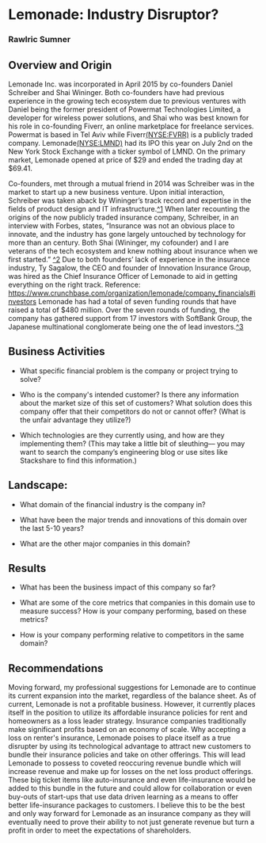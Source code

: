 # Lemonade: Industry Disruptor?
### Rawlric Sumner

## Overview and Origin

Lemonade Inc. was incorporated in April 2015 by co-founders Daniel Schreiber and Shai Wininger. Both co-founders have had previous experience in the growing tech ecosystem due to previous ventures with Daniel being the former president of Powermat Technologies Limited, a developer for wireless power solutions, and Shai who was best known for his role in co-founding Fiverr, an online marketplace for freelance services. Powermat is based in Tel Aviv while Fiverr[(NYSE:FVRR)](https://www.nyse.com/quote/XNYS:FVRR) is a publicly traded company. Lemonade[(NYSE:LMND)]( https://www.nyse.com/quote/XNYS:LMND) had its IPO this year on July 2nd on the New York Stock Exchange with a ticker symbol of LMND. On the primary market, Lemonade opened at price of $29 and ended the trading day at $69.41. 

Co-founders, met through a mutual friend in 2014 was Schreiber was in the market to start up a new business venture. Upon initial interaction, Schreiber was taken aback by Wininger’s track record and expertise in the fields of product design and IT infrastructure.[^1](https://productmint.com/the-lemonade-insurance-business-model-how-does-lemonade-insurance-make-money/#:~:text=Shai%20Wininger%20and%20Daniel%20Schreiber,on%20in%20Tel%20Aviv%2C%20Israel.&text=Instead%20of%20selling%20insurance%20policies,become%20a%20licensed%20carrier%20itsel) When later recounting the origins of the now publicly traded insurance company, Schreiber, in an interview with Forbes, states, “Insurance was not an obvious place to innovate, and the industry has gone largely untouched by technology for more than an century. Both Shai (Wininger, my cofounder) and I are veterans of the tech ecosystem and knew nothing about insurance when we first started.” [^2](https://www.forbes.com/sites/afdhelaziz/2020/03/09/the-power-of-purpose-how-lemonade-is-disrupting-insurance-with-goodness-and-a-new-foundation/#554b53417288) Due to both founders’ lack of experience in the insurance industry, Ty Sagalow, the CEO and founder of Innovation Insurance Group, was hired as the Chief Insurance Officer of Lemonade to aid in getting everything on the right track. 
Reference: https://www.crunchbase.com/organization/lemonade/company_financials#investors
Lemonade has had a total of seven funding rounds that have raised a total of $480 million. Over the seven rounds of funding, the company has gathered support from 17 investors with SoftBank Group, the Japanese multinational conglomerate being one the of lead investors.[^3](https://www.crunchbase.com/organization/lemonade/company_financials#investors)

## Business Activities

* What specific financial problem is the company or project trying to solve?

* Who is the company's intended customer?  Is there any information about the market size of this set of customers?
What solution does this company offer that their competitors do not or cannot offer? (What is the unfair advantage they utilize?)

* Which technologies are they currently using, and how are they implementing them? (This may take a little bit of sleuthing–– you may want to search the company’s engineering blog or use sites like Stackshare to find this information.)


## Landscape:

* What domain of the financial industry is the company in?

* What have been the major trends and innovations of this domain over the last 5-10 years?

* What are the other major companies in this domain?


## Results

* What has been the business impact of this company so far?

* What are some of the core metrics that companies in this domain use to measure success? How is your company performing, based on these metrics?

* How is your company performing relative to competitors in the same domain?


## Recommendations

Moving forward, my professional suggestions for Lemonade are to continue its current expansion into the market, regardless of the balance sheet. As of current, Lemonade is not a profitable business. However, it currently places itself in the position to utilize its affordable insurance policies for rent and homeowners as a loss leader strategy. Insurance companies traditionally make significant profits based on an economy of scale. Why accepting a loss on renter's insurance, Lemonade poises to place itself as a true disrupter by using its technological advantage to attract new customers to bundle their insurance policies and take on other offerings. This will lead Lemonade to possess to coveted reoccuring revenue bundle which will increase revenue and make up for losses on the net loss product offerings. 
These big ticket items like auto-insurance and even life-insurance would be added to this bundle in the future and could allow for collaboration or even buy-outs of start-ups that use data driven learning as a means to offer better life-insurance packages to customers. I believe this to be the best and only way forward for Lemonade as an insurance company as they will eventually need to prove their ability to not just generate revenue but turn a profit in order to meet the expectations of shareholders. 

